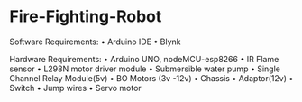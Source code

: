 # Fire-Fighting-Robot

Software Requirements:
•	Arduino IDE
•	Blynk

Hardware Requirements:
•	Arduino UNO, nodeMCU-esp8266
•	IR Flame sensor 
•	L298N motor driver module
•	Submersible water pump
•	Single Channel Relay Module(5v)
•	BO Motors (3v -12v)
•	Chassis
•	Adaptor(12v)
•	Switch
•	Jump wires
•	Servo motor
